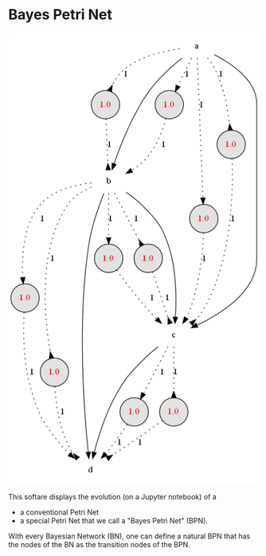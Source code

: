 # Bayes Petri Net

![BPN wet grass](pics/BPN_wet_grass.png)

This softare displays the
evolution (on a Jupyter notebook) of a
* a conventional Petri Net
* a special
Petri Net that we call a "Bayes Petri Net" (BPN).

With every Bayesian Network (BN),
one can define a natural BPN that has the 
nodes of the BN as the transition nodes of the
BPN.